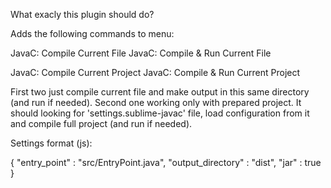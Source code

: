 What exacly this plugin should do?

Adds the following commands to menu:

JavaC: Compile Current File
JavaC: Compile & Run Current File

JavaC: Compile Current Project
JavaC: Compile & Run Current Project


First two just compile current file and make output in this same directory (and run if needed).
Second one working only with prepared project. It should looking for 'settings.sublime-javac' file,
load configuration from it and compile full project (and run if needed).

Settings format (js):

{
	"entry_point"		: "src/EntryPoint.java",
	"output_directory" 	: "dist",
	"jar"		 		: true
}
